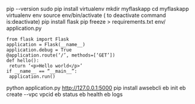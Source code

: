 pip --version
sudo pip install virtualenv
mkdir myflaskapp
cd myflaskapp
virtualenv env
source env/bin/activate  ( to deactivate command is:deactivate)
pip install flask
pip freeze > requirements.txt
env/
application.py
```
from flask import Flask
application = Flask(__name__)
application.debug = True
@application.route(‘/’, methods=[‘GET’])
def hello():
 return ‘<p>Hello world</p>’
if __name__ == “__main__”:
 application.run()
 ```
 python application.py
 http://127.0.0.1:5000
 pip install awsebcli
 eb init
 eb create --vpc vpcid
 eb status
 eb health
 eb logs
